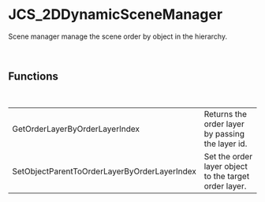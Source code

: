 <div id="content-header">
  <h1>JCS_2DDynamicSceneManager</h1>
</div>

<p>
  Scene manager manage the scene order by object in the hierarchy.
</p>


<br/>
<h2>Functions</h2>
<br/>

<table>
  <tr>
    <td>GetOrderLayerByOrderLayerIndex</td>
    <td>Returns the order layer by passing the layer id.</td>
  </tr>
  <tr>
    <td>SetObjectParentToOrderLayerByOrderLayerIndex</td>
    <td>Set the order layer object to the target order layer.</td>
  </tr>
</table>
